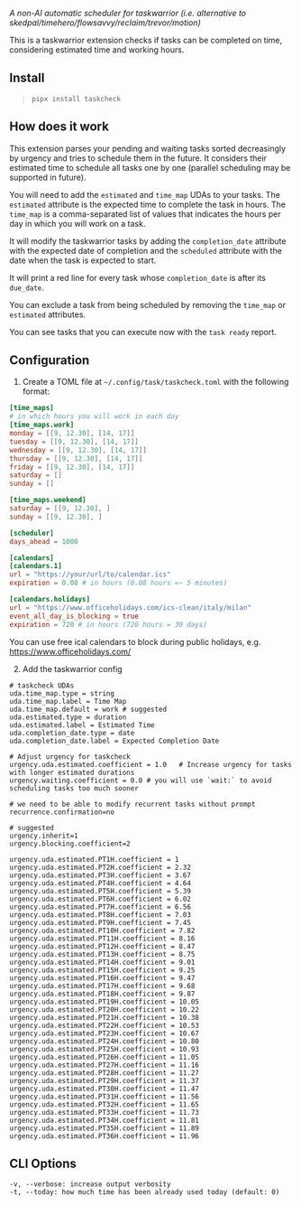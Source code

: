 
_A non-AI automatic scheduler for taskwarrior (i.e. alternative to skedpal/timehero/flowsavvy/reclaim/trevor/motion)_

This is a taskwarrior extension checks if tasks can be completed on time, considering estimated time and working hours.

## Install

> `pipx install taskcheck`

## How does it work

This extension parses your pending and waiting tasks sorted decreasingly by urgency and tries to schedule them in the future.
It considers their estimated time to schedule all tasks one by one (parallel scheduling may be
supported in future).

You will need to add the `estimated` and `time_map` UDAs to your tasks. The `estimated` attribute is
the expected time to complete the task in hours. The `time_map` is a comma-separated list of values
that indicates the hours per day in which you will work on a task.

It will modify the taskwarrior tasks by adding the `completion_date` attribute with the expected
date of completion and the `scheduled` attribute with the date when the task is expected to
start.

It will print a red line for every task whose `completion_date` is after its `due_date`.

You can exclude a task from being scheduled by removing the `time_map` or `estimated` attributes.

You can see tasks that you can execute now with the `task ready` report.

## Configuration

1. Create a TOML file at `~/.config/task/taskcheck.toml` with the following format:

```toml
[time_maps]
# in which hours you will work in each day
[time_maps.work]
monday = [[9, 12.30], [14, 17]]
tuesday = [[9, 12.30], [14, 17]]
wednesday = [[9, 12.30], [14, 17]]
thursday = [[9, 12.30], [14, 17]]
friday = [[9, 12.30], [14, 17]]
saturday = []
sunday = []

[time_maps.weekend]
saturday = [[9, 12.30], ]
sunday = [[9, 12.30], ]

[scheduler]
days_ahead = 1000

[calendars]
[calendars.1]
url = "https://your/url/to/calendar.ics"
expiration = 0.08 # in hours (0.08 hours =~ 5 minutes)

[calendars.holidays]
url = "https://www.officeholidays.com/ics-clean/italy/milan"
event_all_day_is_blocking = true
expiration = 720 # in hours (720 hours = 30 days)
```

You can use free ical calendars to block during public holidays, e.g. <https://www.officeholidays.com/>

2. Add the taskwarrior config

```
# taskcheck UDAs
uda.time_map.type = string
uda.time_map.label = Time Map
uda.time_map.default = work # suggested
uda.estimated.type = duration
uda.estimated.label = Estimated Time
uda.completion_date.type = date
uda.completion_date.label = Expected Completion Date

# Adjust urgency for taskcheck
urgency.uda.estimated.coefficient = 1.0   # Increase urgency for tasks with longer estimated durations
urgency.waiting.coefficient = 0.0 # you will use `wait:` to avoid scheduling tasks too much sooner

# we need to be able to modify recurrent tasks without prompt
recurrence.confirmation=no

# suggested
urgency.inherit=1
urgency.blocking.coefficient=2

urgency.uda.estimated.PT1H.coefficient = 1
urgency.uda.estimated.PT2H.coefficient = 2.32
urgency.uda.estimated.PT3H.coefficient = 3.67
urgency.uda.estimated.PT4H.coefficient = 4.64
urgency.uda.estimated.PT5H.coefficient = 5.39
urgency.uda.estimated.PT6H.coefficient = 6.02
urgency.uda.estimated.PT7H.coefficient = 6.56
urgency.uda.estimated.PT8H.coefficient = 7.03
urgency.uda.estimated.PT9H.coefficient = 7.45
urgency.uda.estimated.PT10H.coefficient = 7.82
urgency.uda.estimated.PT11H.coefficient = 8.16
urgency.uda.estimated.PT12H.coefficient = 8.47
urgency.uda.estimated.PT13H.coefficient = 8.75
urgency.uda.estimated.PT14H.coefficient = 9.01
urgency.uda.estimated.PT15H.coefficient = 9.25
urgency.uda.estimated.PT16H.coefficient = 9.47
urgency.uda.estimated.PT17H.coefficient = 9.68
urgency.uda.estimated.PT18H.coefficient = 9.87
urgency.uda.estimated.PT19H.coefficient = 10.05
urgency.uda.estimated.PT20H.coefficient = 10.22
urgency.uda.estimated.PT21H.coefficient = 10.38
urgency.uda.estimated.PT22H.coefficient = 10.53
urgency.uda.estimated.PT23H.coefficient = 10.67
urgency.uda.estimated.PT24H.coefficient = 10.80
urgency.uda.estimated.PT25H.coefficient = 10.93
urgency.uda.estimated.PT26H.coefficient = 11.05
urgency.uda.estimated.PT27H.coefficient = 11.16
urgency.uda.estimated.PT28H.coefficient = 11.27
urgency.uda.estimated.PT29H.coefficient = 11.37
urgency.uda.estimated.PT30H.coefficient = 11.47
urgency.uda.estimated.PT31H.coefficient = 11.56
urgency.uda.estimated.PT32H.coefficient = 11.65
urgency.uda.estimated.PT33H.coefficient = 11.73
urgency.uda.estimated.PT34H.coefficient = 11.81
urgency.uda.estimated.PT35H.coefficient = 11.89
urgency.uda.estimated.PT36H.coefficient = 11.96
```

## CLI Options

```
-v, --verbose: increase output verbosity
-t, --today: how much time has been already used today (default: 0)
```
